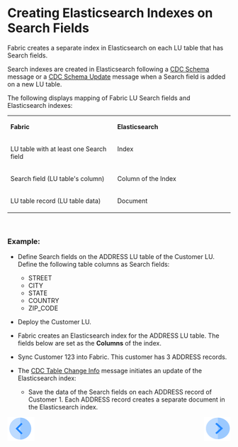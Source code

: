 # Creating Elasticsearch Indexes on Search Fields

Fabric creates a separate index in  Elasticsearch on each LU table that has Search fields.

Search indexes are created in Elasticsearch following a [CDC Schema](/articles/18_fabric_cdc/02_cdc_messages.md#cdc-schema) message or a [CDC Schema Update](/articles/18_fabric_cdc/02_cdc_messages.md#cdc-schema-update) message when a Search field is added on a new LU table. 

The following displays mapping of Fabric LU Search fields and Elasticsearch indexes:

<table width="900pxl">
<tbody>
<tr>
<td width="450pxl" valign="top">
<p><strong>Fabric</strong></p>
</td>
<td width="450pxl" valign="top">
<p><strong>Elasticsearch</strong></p>
</td>
</tr>
<tr>
    <td width="450pxl" valign="top">
        <p>LU table with at least one Search field</p>
    </td>
    <td width="450pxl" valign="top">
        <p>Index</p>
    </td>
    </tr>
    <tr>
        <td width="450pxl" valign="top">
            <p>Search field (LU table's column)</p>
        </td>
        <td width="450pxl" valign="top">
            <p>Column of the Index</p>
        </td>
    </tr>
    <tr>
        <td width="450pxl" valign="top">
         <p>LU table record (LU table data)</p>
        </td>
          <td width="450pxl" valign="top">
              <p>Document</p>
        </td>
    </tr>
    </tbody>
</table>

​          

### Example:

- Define Search fields on the ADDRESS LU table of the Customer LU. Define the following table columns as Search fields:
  - STREET
  - CITY
  - STATE
  - COUNTRY
  - ZIP_CODE

- Deploy the Customer LU. 
- Fabric creates an Elasticsearch index for the ADDRESS LU table. The fields below are set as the **Columns** of the index.
- Sync Customer 123 into Fabric. This customer has 3 ADDRESS records.
- The [CDC Table Change Info](/articles/18_fabric_cdc/02_cdc_messages.md#cdc-table-change-info) message initiates an update of the Elasticsearch index:
  - Save the data of the Search fields on each ADDRESS record of Customer 1. Each ADDRESS record creates a separate document in the Elasticsearch index.



[![Previous](/articles/images/Previous.png)](02_search_implementation.md)[<img align="right" width="60" height="54" src="/articles/images/Next.png">](04_search_templates.md)
